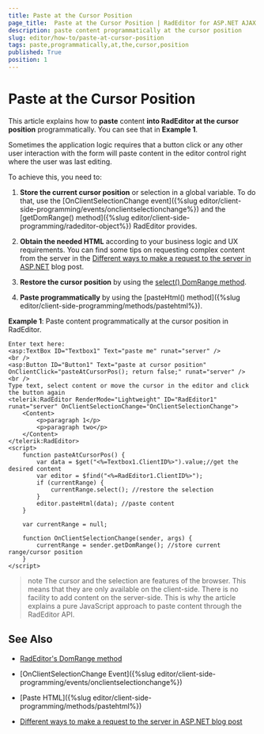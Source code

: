 ```yaml
---
title: Paste at the Cursor Position
page_title:  Paste at the Cursor Position | RadEditor for ASP.NET AJAX Documentation
description: paste content programmatically at the cursor position
slug: editor/how-to/paste-at-cursor-position
tags: paste,programmatically,at,the,cursor,position
published: True
position: 1
---
```


# Paste at the Cursor Position

This article explains how to **paste** content **into RadEditor at the cursor position** programmatically. You can see that in **Example 1**.

Sometimes the application logic requires that a button click or any other user interaction with the form will paste content in the editor control right where the user was last editing.

To achieve this, you need to:

1. **Store the current cursor position** or selection in a global variable. To do that, use the [OnClientSelectionChange event]({%slug editor/client-side-programming/events/onclientselectionchange%}) and the 
[getDomRange() method]({%slug editor/client-side-programming/radeditor-object%}) RadEditor provides.

1. **Obtain the needed HTML** according to your business logic and UX requirements. You can find some tips on requesting complex content from the server in the [Different ways to make a request to the server in ASP.NET](http://www.telerik.com/blogs/different-ways-to-make-a-request-to-the-server) blog post.

1. **Restore the cursor position** by using the [select() DomRange method](/api/client/Telerik.Web.UI.Editor.DomRange).

1. **Paste programmatically** by using the [pasteHtml() method]({%slug editor/client-side-programming/methods/pastehtml%}).


**Example 1**: Paste content programmatically at the cursor position in RadEditor.

````
Enter text here:
<asp:TextBox ID="Textbox1" Text="paste me" runat="server" />
<br />
<asp:Button ID="Button1" Text="paste at cursor position" OnClientClick="pasteAtCursorPos(); return false;" runat="server" />
<br />
Type text, select content or move the cursor in the editor and click the button again
<telerik:RadEditor RenderMode="Lightweight" ID="RadEditor1" runat="server" OnClientSelectionChange="OnClientSelectionChange">
	<Content>
		<p>paragraph 1</p>
		<p>paragraph two</p>
	</Content>
</telerik:RadEditor>
<script>
	function pasteAtCursorPos() {
		var data = $get("<%=Textbox1.ClientID%>").value;//get the desired content
		var editor = $find("<%=RadEditor1.ClientID%>");
		if (currentRange) {
			currentRange.select(); //restore the selection
		}
		editor.pasteHtml(data); //paste content
	}
	
	var currentRange = null;
	
	function OnClientSelectionChange(sender, args) {
		currentRange = sender.getDomRange(); //store current range/cursor position
	}
</script>
````

>note The cursor and the selection are features of the browser. This means that they are only available on the client-side. There is no facility to add content on the server-side. This is why the article explains a pure JavaScript approach to paste content through the RadEditor API.

## See Also

* [RadEditor's DomRange method](/devtools/aspnet-ajax/api/client/Telerik.Web.UI.Editor.DomRange)

* [OnClientSelectionChange Event]({%slug editor/client-side-programming/events/onclientselectionchange%})

* [Paste HTML]({%slug editor/client-side-programming/methods/pastehtml%})

* [Different ways to make a request to the server in ASP.NET blog post](http://www.telerik.com/blogs/different-ways-to-make-a-request-to-the-server)